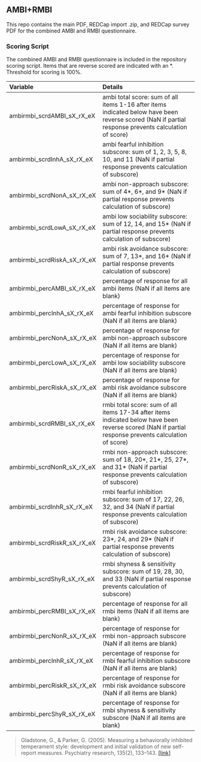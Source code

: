 ## AMBI+RMBI

This repo contains the main PDF, REDCap import .zip, and REDCap survey PDF for the combined AMBI and RMBI questionnaire.


### Scoring Script
The combined AMBI and RMBI questionnaire is included in the repository scoring script.  Items that are reverse scored are indicated with an *. Threshold for scoring is 100%.

| Variable | Details |
| :--  | :--  |
| ambirmbi_scrdAMBI_sX_rX_eX | ambi total score: sum of all items 1-16 after items indicated below have been reverse scored (NaN if partial response prevents calculation of score) |
| ambirmbi_scrdInhA_sX_rX_eX | ambi fearful inhibition subscore: sum of 1, 2, 3, 5, 8, 10, and 11 (NaN if partial response prevents calculation of subscore) |
| ambirmbi_scrdNonA_sX_rX_eX | ambi non-approach subscore: sum of 4*, 6*, and 9* (NaN if partial response prevents calculation of subscore) |
| ambirmbi_scrdLowA_sX_rX_eX | ambi low sociability subscore: sum of 12, 14, and 15* (NaN if partial response prevents calculation of subscore) |
| ambirmbi_scrdRiskA_sX_rX_eX | ambi risk avoidance subscore: sum of 7, 13*, and 16* (NaN if partial response prevents calculation of subscore) |
| ambirmbi_percAMBI_sX_rX_eX | percentage of response for all ambi items (NaN if all items are blank) |
| ambirmbi_percInhA_sX_rX_eX | percentage of response for ambi fearful inhibition subscore (NaN if all items are blank) |
| ambirmbi_percNonA_sX_rX_eX | percentage of response for ambi non-approach subscore (NaN if all items are blank) |
| ambirmbi_percLowA_sX_rX_eX | percentage of response for ambi low sociability subscore (NaN if all items are blank) |
| ambirmbi_percRiskA_sX_rX_eX | percentage of response for ambi risk avoidance subscore (NaN if all items are blank) |
| ambirmbi_scrdRMBI_sX_rX_eX | rmbi total score: sum of all items 17-34 after items indicated below have been reverse scored (NaN if partial response prevents calculation of score) |
| ambirmbi_scrdNonR_sX_rX_eX | rmbi non-approach subscore: sum of 18, 20*, 21*, 25, 27*, and 31* (NaN if partial response prevents calculation of subscore) |
| ambirmbi_scrdInhR_sX_rX_eX | rmbi fearful inhibition subscore: sum of 17, 22, 26, 32, and 34 (NaN if partial response prevents calculation of subscore) |
| ambirmbi_scrdRiskR_sX_rX_eX | rmbi risk avoidance subscore: 23*, 24, and 29* (NaN if partial response prevents calculation of subscore) |
| ambirmbi_scrdShyR_sX_rX_eX | rmbi shyness & sensitivity subscore: sum of 19, 28, 30, and 33 (NaN if partial response prevents calculation of subscore) |
| ambirmbi_percRMBI_sX_rX_eX | percentage of response for all rmbi items (NaN if all items are blank) |
| ambirmbi_percNonR_sX_rX_eX | percentage of response for rmbi non-approach subscore (NaN if all items are blank) |
| ambirmbi_percInhR_sX_rX_eX | percentage of response for rmbi fearful inhibition subscore (NaN if all items are blank) |
| ambirmbi_percRiskR_sX_rX_eX | percentage of response for rmbi risk avoidance subscore (NaN if all items are blank) |
| ambirmbi_percShyR_sX_rX_eX | percentage of response for rmbi shyness & sensitivity subscore (NaN if all items are blank) |


> Gladstone, G., & Parker, G. (2005). Measuring a behaviorally inhibited temperament style: development and initial validation of new self-report measures. Psychiatry research, 135(2), 133–143. [[link]](https://pubmed.ncbi.nlm.nih.gov/15922458/)